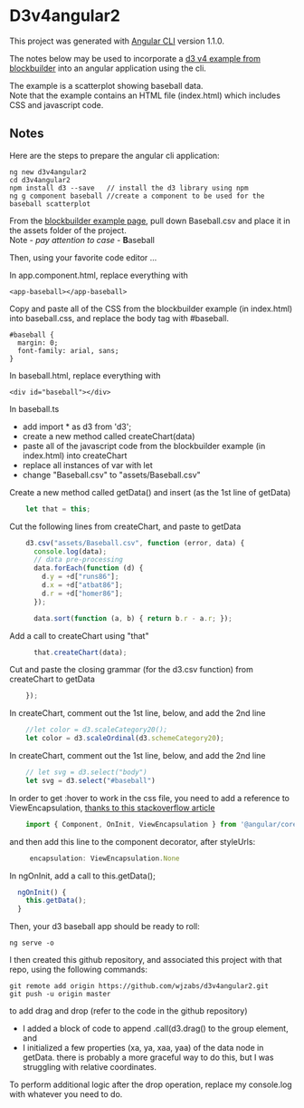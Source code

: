 # D3v4angular2

This project was generated with [Angular CLI](https://github.com/angular/angular-cli) version 1.1.0.

The notes below may be used to incorporate a [d3 v4 example from blockbuilder](http://blockbuilder.org/syntagmatic/ba23d525f8986cb0ebf30a5dd30c9dd2) into an angular application using the cli.

The example is a scatterplot showing baseball data.  
Note that the example contains an HTML file (index.html) which includes CSS and javascript code.

## Notes

Here are the steps to prepare the angular cli application:
```
ng new d3v4angular2
cd d3v4angular2
npm install d3 --save	// install the d3 library using npm
ng g component baseball	//create a component to be used for the baseball scatterplot
```

From the [blockbuilder example page](http://blockbuilder.org/syntagmatic/ba23d525f8986cb0ebf30a5dd30c9dd2), pull down Baseball.csv and place it in the assets folder of the project.  
Note - *pay attention to case* - **B**aseball

Then, using your favorite code editor ...

In app.component.html, replace everything with 
``` 
<app-baseball></app-baseball>
``` 

Copy and paste all of the CSS from the blockbuilder example (in index.html) into baseball.css, and replace the body tag with #baseball.
``` 
#baseball {
  margin: 0;
  font-family: arial, sans;
}
``` 

In baseball.html, replace everything with 
```
<div id="baseball"></div>
```

In baseball.ts
- add import * as d3 from 'd3';
- create a new method called createChart(data)
- paste all of the javascript code from the blockbuilder example (in index.html) into createChart
- replace all instances of var with let
- change "Baseball.csv" to "assets/Baseball.csv"

Create a new method called getData() and insert (as the 1st line of getData)
```javascript
    let that = this;
 ```

Cut the following lines from createChart, and paste to getData

```javascript
    d3.csv("assets/Baseball.csv", function (error, data) {
      console.log(data);
      // data pre-processing
      data.forEach(function (d) {
        d.y = +d["runs86"];
        d.x = +d["atbat86"];
        d.r = +d["homer86"];
      });

      data.sort(function (a, b) { return b.r - a.r; });
```

Add a call to createChart using "that"
```javascript
      that.createChart(data);
```

Cut and paste the closing grammar (for the d3.csv function) from createChart to getData
```javascript
    });
```

In createChart, comment out the 1st line, below, and add the 2nd line
```javascript 
    //let color = d3.scaleCategory20();
    let color = d3.scaleOrdinal(d3.schemeCategory20);
```

In createChart, comment out the 1st line, below, and add the 2nd line
```javascript
    // let svg = d3.select("body")
    let svg = d3.select("#baseball")
```

In order to get :hover to work in the css file, you need to add a reference to ViewEncapsulation, [thanks to this stackoverflow article](https://stackoverflow.com/questions/38798002/angular-2-styling-not-applying-to-child-component)
```javascript
    import { Component, OnInit, ViewEncapsulation } from '@angular/core';
```

and then add this line to the component decorator, after styleUrls:
```javascript
     encapsulation: ViewEncapsulation.None 
```

In ngOnInit, add a call to this.getData();
```javascript
  ngOnInit() {
    this.getData();
  }
```

Then, your d3 baseball app should be ready to roll:
```
ng serve -o
```

I then created this github repository, and  associated this project with that repo, using the following commands:
```
git remote add origin https://github.com/wjzabs/d3v4angular2.git
git push -u origin master
```

to add drag and drop (refer to the code in the github repository)
- I added a block of code to append .call(d3.drag() to the group element, and 
- I initialized a few properties (xa, ya, xaa, yaa) of the data node in getData.
there is probably a more graceful way to do this, but I was struggling with relative coordinates.

To perform additional logic after the drop operation, replace my console.log with whatever you need to do.